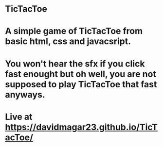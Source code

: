 # TicTacToe
 
# A simple game of TicTacToe from basic html, css and javacsript.

# You won't hear the sfx if you click fast enought but oh well, you are not supposed to play TicTacToe that fast anyways.

# Live at https://davidmagar23.github.io/TicTacToe/